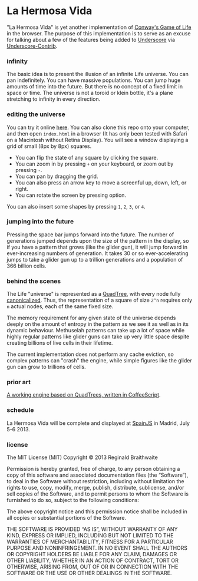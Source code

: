 # La Hermosa Vida

"La Hermosa Vida" is yet another implementation of [Conway's Game of Life][gol] in the browser. The purpose of this implementation is to serve as an excuse for talking about a few of the features being added to [Underscore][u] via [Underscore-Contrib][uc]. 

[gol]: https://en.wikipedia.org/wiki/Conway's_Game_of_Life
[u]: http://underscorejs.org
[uc]: https://github.com/documentcloud/underscore-contrib

### infinity

The basic idea is to present the illusion of an infinite Life universe. You can pan indefinitely. You can have massive populations. You can jump huge amounts of time into the future. But there is no concept of a fixed limit in space or time. The universe is not a toroid or klein bottle, it's a plane stretching to infinity in every direction.

### editing the universe

You can try it online [here][try]. You can also clone this repo onto your computer, and then open `index.html` in a browser (It has only been tested with Safari on a Macintosh without Retina Display). You will see a window displaying a grid of small (8px by 8px) squares.

* You can flip the state of any square by clicking the square.
* You can zoom in by pressing `+` on your keyboard, or zoom out by pressing `-`.
* You can pan by dragging the grid.
* You can also press an arrow key to move a screenful up, down, left, or right.
* You can rotate the screen by pressing option.

You can also insert some shapes by pressing `1`, `2`, `3`, or `4`.

[ggg]: http://www.conwaylife.com/wiki/index.php?title=Gosper_glider_gun
[try]: http://raganwald.com/LaHermosaVida

### jumping into the future

Pressing the space bar jumps forward into the future. The number of generations jumped depends upon the size of the pattern in the display, so if you have a pattern that grows (like the glider gun), it will jump forward in ever-increasing numbers of generation. It takes 30 or so ever-accelerating jumps to take a glider gun up to a trillion generations and a population of 366 billion cells.

### behind the scenes

The Life "universe" is represented as a [QuadTree][qt], with every node fully [canonicalized][canon]. Thus, the representation of a square of size `2^n` requires only `n` actual nodes, each of the same fixed size.

[qt]: https://en.wikipedia.org/wiki/Quadtree
[canon]: https://en.wikipedia.org/wiki/Canonicalization

The memory requirement for any given state of the universe depends deeply on the amount of entropy in the pattern as we see it as well as in its dynamic behaviour. Methuselah patterns can take up a lot of space while highly regular patterns like glider guns can take up very little space despite creating billions of live cells in their lifetime.

The current implementation does not perform any cache eviction, so complex patterns can "crash" the engine, while simple figures like the glider gun can grow to trillions of cells.

### prior art

[A working engine based on QuadTrees, written in CoffeeScript][ru].

### schedule

La Hermosa Vida will be complete and displayed at [SpainJS] in Madrid, July 5-6 2013.

[SpainJS]: http://spainjs.org
[ru]: http://recursiveuniver.se

### license

The MIT License (MIT)
Copyright © 2013 Reginald Braithwaite

Permission is hereby granted, free of charge, to any person obtaining a copy of this software and associated documentation files (the “Software”), to deal in the Software without restriction, including without limitation the rights to use, copy, modify, merge, publish, distribute, sublicense, and/or sell copies of the Software, and to permit persons to whom the Software is furnished to do so, subject to the following conditions:

The above copyright notice and this permission notice shall be included in all copies or substantial portions of the Software.

THE SOFTWARE IS PROVIDED “AS IS”, WITHOUT WARRANTY OF ANY KIND, EXPRESS OR IMPLIED, INCLUDING BUT NOT LIMITED TO THE WARRANTIES OF MERCHANTABILITY, FITNESS FOR A PARTICULAR PURPOSE AND NONINFRINGEMENT. IN NO EVENT SHALL THE AUTHORS OR COPYRIGHT HOLDERS BE LIABLE FOR ANY CLAIM, DAMAGES OR OTHER LIABILITY, WHETHER IN AN ACTION OF CONTRACT, TORT OR OTHERWISE, ARISING FROM, OUT OF OR IN CONNECTION WITH THE SOFTWARE OR THE USE OR OTHER DEALINGS IN THE SOFTWARE.